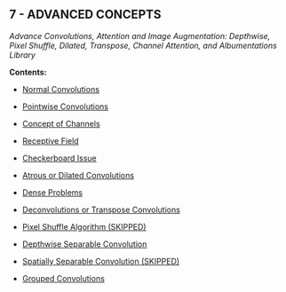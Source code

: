 ## 7 - ADVANCED CONCEPTS

*Advance Convolutions, Attention and Image Augmentation: Depthwise, Pixel Shuffle, Dilated, Transpose, Channel Attention, and Albumentations Library*

**Contents:**

- [Normal Convolutions](./README.md/#NC)

- [Pointwise Convolutions](./README.md/#PC)

- [Concept of Channels](./README.md/#channels)

- [Receptive Field](./README.md/#RF)

- [Checkerboard Issue](./README.md/#issue)

- [Atrous or Dilated Convolutions](./README.md/#Atrous)

- [Dense Problems](./README.md/#dense-problem)

- [Deconvolutions or Transpose Convolutions](./README.md/#transpose)

- [Pixel Shuffle Algorithm (SKIPPED)](./README.md/#pixel)

- [Depthwise Separable Convolution](./README.md/#deptwise)

- [Spatially Separable Convolution (SKIPPED)](./README.md/#spatial)

- [Grouped Convolutions](./README.md/#grouped)
